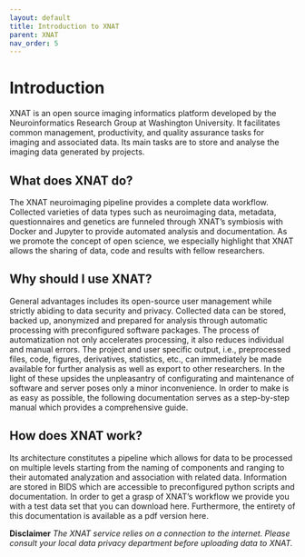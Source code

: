 ```yaml
---
layout: default
title: Introduction to XNAT
parent: XNAT
nav_order: 5
---
```



# Introduction 


XNAT is an open source imaging informatics platform developed by the Neuroinformatics Research Group at Washington University. It facilitates common management, productivity, and quality assurance tasks for imaging and associated data. Its main tasks are to store and analyse the imaging data generated by projects. 


## What does XNAT do?

The XNAT neuroimaging pipeline provides a complete data workflow. Collected varieties of data types such as neuroimaging data, metadata, questionnaires and genetics are funneled through XNAT’s symbiosis with Docker and Jupyter to provide automated analysis and documentation. As we promote the concept of open science, we especially highlight that XNAT allows the sharing of data, code and results with fellow researchers.


## Why should I use XNAT?

General advantages includes its open-source user management while strictly abiding to data security and privacy. Collected data can be stored, backed up, anonymized and prepared for analysis through automatic processing with preconfigured software packages. The process of automatization not only accelerates processing, it also reduces individual and manual errors. The project and user specific output, i.e., preprocessed files, code, figures, derivatives, statistics, etc., can immediately be made available for further analysis as well as export to other researchers. In the light of these upsides the unpleasantry of configurating and maintenance of software and server poses only a minor inconvenience. In order to make is as easy as possible, the following documentation serves as a step-by-step manual which provides a comprehensive guide.

## How does XNAT work?

Its architecture constitutes a pipeline which allows for data to be processed on multiple levels starting from the naming of components and ranging to their automated analyzation and association with related data. Information are stored in BIDS which are accessible to preconfigured python scripts and documentation. In order to get a grasp of XNAT’s workflow we provide you with a test data set that you can download here. Furthermore, the entirety of this documentation is available as a pdf version here.


**Disclaimer**
*The XNAT service relies on a connection to the internet. Please consult your local data privacy department before uploading data to XNAT.*

